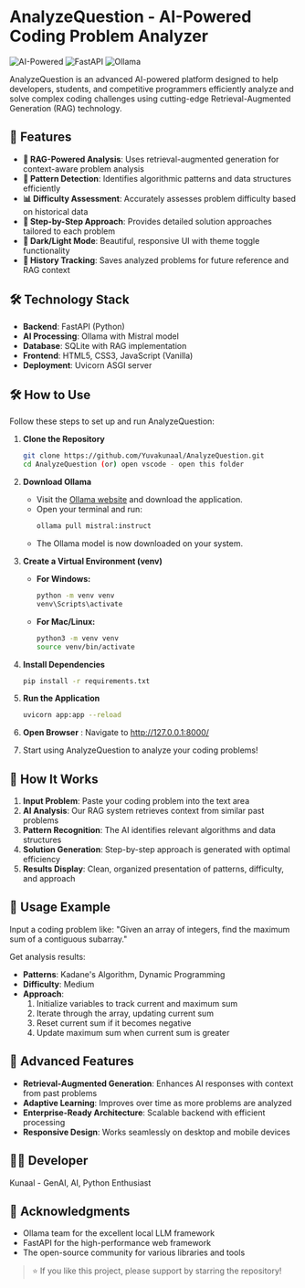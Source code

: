# AnalyzeQuestion - AI-Powered Coding Problem Analyzer

![AI-Powered](https://img.shields.io/badge/AI-Powered-blue?style=for-the-badge&logo=ai) ![FastAPI](https://img.shields.io/badge/FastAPI-0.68.0-green?style=for-the-badge&logo=fastapi) ![Ollama](https://img.shields.io/badge/Ollama-Mistral-informational?style=for-the-badge)

AnalyzeQuestion is an advanced AI-powered platform designed to help developers, students, and competitive programmers efficiently analyze and solve complex coding challenges using cutting-edge Retrieval-Augmented Generation (RAG) technology.

## 🚀 Features

- **🤖 RAG-Powered Analysis**: Uses retrieval-augmented generation for context-aware problem analysis
- **🎯 Pattern Detection**: Identifies algorithmic patterns and data structures efficiently
- **📊 Difficulty Assessment**: Accurately assesses problem difficulty based on historical data
- **📝 Step-by-Step Approach**: Provides detailed solution approaches tailored to each problem
- **🌙 Dark/Light Mode**: Beautiful, responsive UI with theme toggle functionality
- **💾 History Tracking**: Saves analyzed problems for future reference and RAG context

## 🛠️ Technology Stack

- **Backend**: FastAPI (Python)
- **AI Processing**: Ollama with Mistral model
- **Database**: SQLite with RAG implementation
- **Frontend**: HTML5, CSS3, JavaScript (Vanilla)
- **Deployment**: Uvicorn ASGI server

## 🛠️ How to Use

Follow these steps to set up and run AnalyzeQuestion:

1. **Clone the Repository**

   ```bash
   git clone https://github.com/Yuvakunaal/AnalyzeQuestion.git
   cd AnalyzeQuestion (or) open vscode - open this folder
   ```

2. **Download Ollama**

   - Visit the [Ollama website](https://ollama.ai) and download the application.
   - Open your terminal and run:
     ```bash
     ollama pull mistral:instruct
     ```
   - The Ollama model is now downloaded on your system.

3. **Create a Virtual Environment (venv)**

   - **For Windows:**
     ```bash
     python -m venv venv
     venv\Scripts\activate
     ```
   - **For Mac/Linux:**
     ```bash
     python3 -m venv venv
     source venv/bin/activate
     ```

4. **Install Dependencies**

   ```bash
   pip install -r requirements.txt
   ```

5. **Run the Application**

   ```bash
   uvicorn app:app --reload
   ```

6. **Open Browser** : Navigate to http://127.0.0.1:8000/
7. Start using AnalyzeQuestion to analyze your coding problems!

## 🎯 How It Works

1. **Input Problem**: Paste your coding problem into the text area
2. **AI Analysis**: Our RAG system retrieves context from similar past problems
3. **Pattern Recognition**: The AI identifies relevant algorithms and data structures
4. **Solution Generation**: Step-by-step approach is generated with optimal efficiency
5. **Results Display**: Clean, organized presentation of patterns, difficulty, and approach

## 🔮 Usage Example

Input a coding problem like:
"Given an array of integers, find the maximum sum of a contiguous subarray."

Get analysis results:

- **Patterns**: Kadane's Algorithm, Dynamic Programming
- **Difficulty**: Medium
- **Approach**:
  1. Initialize variables to track current and maximum sum
  2. Iterate through the array, updating current sum
  3. Reset current sum if it becomes negative
  4. Update maximum sum when current sum is greater

## 🌟 Advanced Features

- **Retrieval-Augmented Generation**: Enhances AI responses with context from past problems
- **Adaptive Learning**: Improves over time as more problems are analyzed
- **Enterprise-Ready Architecture**: Scalable backend with efficient processing
- **Responsive Design**: Works seamlessly on desktop and mobile devices

## 👨‍💻 Developer

Kunaal - GenAI, AI, Python Enthusiast

## 🙏 Acknowledgments

- Ollama team for the excellent local LLM framework
- FastAPI for the high-performance web framework
- The open-source community for various libraries and tools


> ⭐ If you like this project, please support by starring the repository!